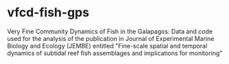 # vfcd-fish-gps
Very Fine Community Dynamics of Fish in the Galapagos: Data and code used for the analysis of the publication in Journal of Experimental Marine Biology and Ecology (JEMBE) entitled "Fine-scale spatial and temporal dynamics of subtidal reef fish assemblages and implications for monitoring"
